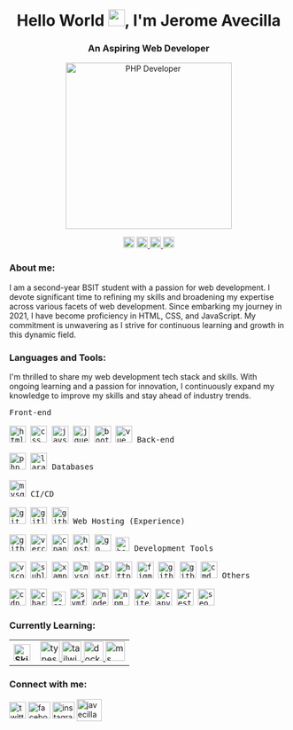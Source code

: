 <h1 align="center">Hello World <img src = "https://raw.githubusercontent.com/MartinHeinz/MartinHeinz/master/wave.gif" width = 30px>, I'm Jerome Avecilla</h1>
<h3 align="center">An Aspiring Web Developer</h3>

<p align="center">
    <img alt="PHP Developer"  width="300" src="https://devtechnosys.com/insights/wp-content/uploads/2022/09/PHP-Developers.gif"/>
</p>

<p align="center"> 
  <span>
    <a target="_blank">
	    <img src="https://komarev.com/ghpvc/?username=javecilla&label=Profile%20views&color=0e75b6&style=flat" alt="Profile views" height="20" />
    </a>
   <a href="https://javecilla.vercel.app" target="_blank">
	<img src="https://img.shields.io/badge/portfolio-%2324292e.svg?&style=for-the-badge&logo=pfsense&logoColor=white&logoSize=30" alt="Portfolio" height="20" />
   </a>
    <a href="mailto:jeromesavc@gmail.com">
	    <img src="https://img.shields.io/badge/gmail-%23D14836.svg?&style=for-the-badge&logo=gmail&logoColor=white" alt="Gmail" height="20" />
    </a>
    <a href="https://www.linkedin.com/in/jerome-avecilla-528722239?utm_source=share&utm_campaign=share_via&utm_content=profile&utm_medium=android_app">
	    <img src="https://img.shields.io/badge/linkedin-%230077B5.svg?&style=for-the-badge&logo=linkedin&logoColor=white" alt="LinkedIn" height="20" />
    </a>
  </span>
</p>

<h3 align="left">About me: </h3>
<p align="left">
	I am a second-year BSIT student with a passion for web development. I devote significant time to refining my skills and broadening my expertise across various facets of web development. Since embarking my journey in 2021, I have become proficiency in HTML, CSS, and JavaScript. My commitment is unwavering as I strive for continuous learning and growth in this dynamic field.
</p>

<h3 align="left">Languages and Tools:</h3>
<p align="left">
	I'm thrilled to share my web development tech stack and skills. With ongoing learning and a passion for innovation, I continuously expand my knowledge to improve my skills and stay ahead of industry trends.
</p>

<p align="left">
  <kbd>
    <kbd>Front-end</kbd>
    <br>
    <br>
    <img width="30px" title="html" src="https://cdn.jsdelivr.net/gh/devicons/devicon/icons/html5/html5-original.svg" /> 
    <img width="30px" title="css" src="https://cdn.jsdelivr.net/gh/devicons/devicon/icons/css3/css3-original.svg" /> 
    <img width="30px" title="javscript" src="https://cdn.jsdelivr.net/gh/devicons/devicon/icons/javascript/javascript-original.svg" />
    <img width="30px" title="jquery" src="https://cdn.jsdelivr.net/gh/devicons/devicon/icons/jquery/jquery-original.svg" />
    <img width="30px" title="bootstrap" src="https://cdn.jsdelivr.net/gh/devicons/devicon/icons/bootstrap/bootstrap-original.svg" />
    <img width="30px" title="vue js" src="https://cdn.jsdelivr.net/gh/devicons/devicon/icons/vuejs/vuejs-original.svg" />
  </kbd>
  <kbd>
    <kbd>Back-end</kbd>
    <br>
    <br>
    <img width="30px" title="php" src="https://cdn.jsdelivr.net/gh/devicons/devicon/icons/php/php-original.svg" /> 
    <img width="30px" title="laravel" src="https://cdn.jsdelivr.net/gh/devicons/devicon/icons/laravel/laravel-original.svg" /> 
  </kbd>
  <kbd>
    <kbd>Databases</kbd>
    <br>
    <br>
    <img width="30px" title="mysql" src="https://cdn.jsdelivr.net/gh/devicons/devicon/icons/mysql/mysql-original-wordmark.svg" /> 
  </kbd>
  <kbd>
    <kbd>CI/CD</kbd>
    <br>
    <br>
    <img width="30px" title="git" src="https://cdn.jsdelivr.net/gh/devicons/devicon/icons/git/git-original.svg" />
    <img width="30px" title="gitlab" src="https://cdn.jsdelivr.net/gh/devicons/devicon/icons/gitlab/gitlab-original.svg" />
    <img width="30px" title="github action" src="https://cdn.jsdelivr.net/gh/devicons/devicon/icons/githubactions/githubactions-original.svg" /> 
  </kbd>
  <kbd>
    <kbd>Web Hosting (Experience)</kbd>
    <br>
    <br>
    <img width="30px" title="github pages" src="https://cdn.jsdelivr.net/gh/devicons/devicon/icons/github/github-original.svg" />
    <img width="30px" title="vercel" src="https://seeklogo.com/images/V/vercel-logo-F748E39008-seeklogo.com.png" />
    <img width="30px" title="cpanel" src="https://encrypted-tbn0.gstatic.com/images?q=tbn:ANd9GcRXeNlCtJpIjX0MieB0Jdtx5xI2iKL-AUJCYw&s" />
    <img width="30px" title="hostgator" src="https://encrypted-tbn0.gstatic.com/images?q=tbn:ANd9GcRaB-WOkNWv3EnGpOd8mR8-Kj3qFzSxTaJvAg&s" />
    <img width="30px" title="go daddy" src="https://encrypted-tbn0.gstatic.com/images?q=tbn:ANd9GcRs5tIW0piUCQGICpqFHolVv8QSR1ryqZ_kww&s" />
    <img width="25px" title="hostinger" src="https://www.elegantthemes.com/blog/wp-content/uploads/2024/05/Hostinger-Logo.png" />
  </kbd>
  <kbd>
    <kbd>Development Tools</kbd>
    <br>
    <br> 
    <img width="30px" title="vscode" src="https://cdn.jsdelivr.net/gh/devicons/devicon/icons/vscode/vscode-original.svg" /> 
    <img width="30px" title="sublimetext" src="https://upload.wikimedia.org/wikipedia/en/d/d2/Sublime_Text_3_logo.png" />  
    <img width="30px" title="xampp" src="https://upload.wikimedia.org/wikipedia/commons/d/dc/XAMPP_Logo.png" />
    <img width="30px" title="mysql workbench" src="https://img.utdstc.com/icon/f6f/11c/f6f11c75fda63dd454fa5db9610a77cfd6752be4db11010f2e4252551a4abccd:200" />
    <img width="30px" title="postman" src="https://cdn.jsdelivr.net/gh/devicons/devicon/icons/postman/postman-original.svg" />  
    <img width="30px" title="httpie" src="https://testdev.tools/images/resources/httpie.png" /> 
    <img width="30px" title="figma" src="https://cdn.jsdelivr.net/gh/devicons/devicon/icons/figma/figma-original.svg" /> 
    <img width="30px" title="github desktop" src="https://encrypted-tbn0.gstatic.com/images?q=tbn:ANd9GcSOYxPmG8LC5HCIw74mb5EMVSOxFjpQQ3aGjg&s" />   
    <img width="30px" title="gitbash" src="https://cdn.worldvectorlogo.com/logos/git-bash.svg" />  
    <img width="30px" title="cmd" src="https://cdn.jsdelivr.net/gh/devicons/devicon/icons/bash/bash-original.svg" /> 
  </kbd>
  
  <kbd>
    <kbd>Others</kbd>
    <br>
    <br>
    <img width="30px" title="cdn js" src="https://encrypted-tbn0.gstatic.com/images?q=tbn:ANd9GcTY3X0aV2kvIeIx6PzwD6umKbuOES5JfOwRgA&s" />
    <img width="30px" title="chart js" src="https://www.chartjs.org/media/logo-title.svg" />
    <img width="25px" title="composer" src="https://cdn.worldvectorlogo.com/logos/composer.svg" />
    <img width="30px" title="symfony" src="https://encrypted-tbn0.gstatic.com/images?q=tbn:ANd9GcT9SjIbMYa0n2RMI8sDmIHkExRRpezpAP_-7A&s" />
    <img width="30px" title="nodejs runtime" src="https://cdn.jsdelivr.net/gh/devicons/devicon/icons/nodejs/nodejs-original.svg" />
    <img width="30px" title="npm" src="https://cdn.jsdelivr.net/gh/devicons/devicon/icons/npm/npm-original-wordmark.svg" />
    <img width="30px" title="vite" src="https://upload.wikimedia.org/wikipedia/commons/thumb/f/f1/Vitejs-logo.svg/1039px-Vitejs-logo.svg.png" />
    <img width="30px" title="canva" src="https://static.canva.com/static/images/favicon-1.ico" />
    <img width="30px" title="rest api" src="https://javecilla.vercel.app/assets/images/logo/api.png" />
    <img width="30px" title="seo" src="https://javecilla.vercel.app/assets/images/logo/seo.png" />
  </kbd>
</p>

<h3 align="left">Currently Learning:</h3>
<div align="left"> 
<table>
    <tr>
        <td style="font-weight: bold; padding-right: 10px; vertical-align: center; border: none;">
          <img src="https://media2.giphy.com/media/QssGEmpkyEOhBCb7e1/giphy.gif?cid=ecf05e47a0n3gi1bfqntqmob8g9aid1oyj2wr3ds3mg700bl&rid=giphy.gif" width="30" alt="Skills gif">
        </td>
        <td>
         <a href="https://www.typescriptlang.org/" target="_blank" rel="noreferrer"> 
     <img width="35" title="typescript" src="https://cdn.jsdelivr.net/gh/devicons/devicon/icons/typescript/typescript-original.svg" /> 
  </a>
  <a href="https://tailwindcss.com/" target="_blank" rel="noreferrer"> 
     <img width="35" title="tailwindcss" src="https://cdn.jsdelivr.net/gh/devicons/devicon/icons/tailwindcss/tailwindcss-original.svg" /> 
  </a>
  <a href="https://www.docker.com/" target="_blank" rel="noreferrer"> 
     <img width="35" title="docker" src="https://cdn.jsdelivr.net/gh/devicons/devicon/icons/docker/docker-original.svg" /> 
  </a>
  <a href="https://www.microsoft.com/en-us/sql-server/" target="_blank" rel="noreferrer"> 
     <img width="35" title="ms sql" src="https://cdn.jsdelivr.net/gh/devicons/devicon/icons/microsoftsqlserver/microsoftsqlserver-original-wordmark.svg" /> 
  </a>
        </td>
    </tr>
</table>

</div>

<h3 align="left">Connect with me:</h3>
<p align="left">
<a href="https://twitter.com/itsjerome" target="blank"><img align="center" src="https://img.freepik.com/free-vector/new-2023-twitter-logo-x-icon-design_1017-45418.jpg?size=626&ext=jpg" alt="twitter" height="30" width="30" /></a>
<a href="https://fb.com/jerome.avecilla24" target="blank"><img align="center" src="https://raw.githubusercontent.com/rahuldkjain/github-profile-readme-generator/master/src/images/icons/Social/facebook.svg" alt="facebook" height="30" width="40" /></a>
<a href="https://instagram.com/_jzerome" target="blank"><img align="center" src="https://raw.githubusercontent.com/rahuldkjain/github-profile-readme-generator/master/src/images/icons/Social/instagram.svg" alt="instagram" height="30" width="40" /></a>
<a href="https://discord.gg/javecilla" target="blank"><img align="center" src="https://raw.githubusercontent.com/rahuldkjain/github-profile-readme-generator/master/src/images/icons/Social/discord.svg" alt="javecilla" height="40" width="45" /></a>
</p>
